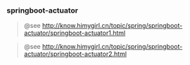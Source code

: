 

### springboot-actuator

> @see http://know.himygirl.cn/topic/spring/springboot-actuator/springboot-actuator1.html

> @see http://know.himygirl.cn/topic/spring/springboot-actuator/springboot-actuator2.html